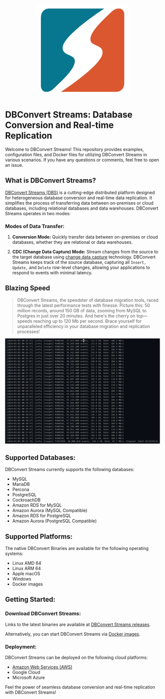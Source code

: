 
<p align="center">
  <img src="assets/images/dbconvert-stream-logo.svg" width="300" alt="DBConvert Streams Logo">
</p>

# DBConvert Streams: Database Conversion and Real-time Replication

Welcome to DBConvert Streams! This repository provides examples, configuration files, and Docker files for utilizing DBConvert Streams in various scenarios. If you have any questions or comments, feel free to open an issue.

## What is DBConvert Streams?

[DBConvert Streams (DBS)](https://stream.dbconvert.com/guide/introduction) is a cutting-edge distributed platform designed for heterogeneous database conversion and real-time data replication. It simplifies the process of transferring data between on-premises or cloud databases, including relational databases and data warehouses. DBConvert Streams operates in two modes:

### Modes of Data Transfer:

1. **Conversion Mode:**
   Quickly transfer data between on-premises or cloud databases, whether they are relational or data warehouses.

2. **CDC (Change Data Capture) Mode:**
   Stream changes from the source to the target database using [change data capture](https://dbconvert.com/blog/change-data-capture-cdc-what-it-is-and-how-it-works/) technology. DBConvert Streams keeps track of the source database, capturing all `Insert,` `Update,` and `Delete` row-level changes, allowing your applications to respond to events with minimal latency.


## Blazing Speed

> DBConvert Streams, the speedster of database migration tools, raced through the latest performance tests with finesse. Picture this: 50 million records, around 150 GB of data, zooming from MySQL to Postgres in just over 20 minutes. And here's the cherry on top—speeds reaching up to 120 Mb per second. Brace yourself for unparalleled efficiency in your database migration and replication processes!

![test results](https://github.com/slotix/dbconvert-streams-public/blob/main/assets/images/50M-Recs.png)


## Supported Databases:

DBConvert Streams currently supports the following databases:
- MySQL
- MariaDB
- Percona
- PostgreSQL
- CockroachDB
- Amazon RDS for MySQL
- Amazon Aurora (MySQL Compatible)
- Amazon RDS for PostgreSQL
- Amazon Aurora (PostgreSQL Compatible)

## Supported Platforms:

The native DBConvert Binaries are available for the following operating systems:

- Linux AMD 64
- Linux ARM 64
- Apple macOS
- Windows
- Docker images

## Getting Started:

### Download DBConvert Streams:

Links to the latest binaries are available at [DBConvert Streams releases](https://stream.dbconvert.com/dbs-releases).

Alternatively, you can start DBConvert Streams via [Docker images](https://github.com/slotix/dbconvert-streams-public/blob/main/docker-images/docker-compose.yml).

### Deployment:

DBConvert Streams can be deployed on the following cloud platforms:

- [Amazon Web Services (AWS)](https://stream.dbconvert.com/guide/deploy-ec2)
- Google Cloud
- Microsoft Azure

Feel the power of seamless database conversion and real-time replication with DBConvert Streams!
